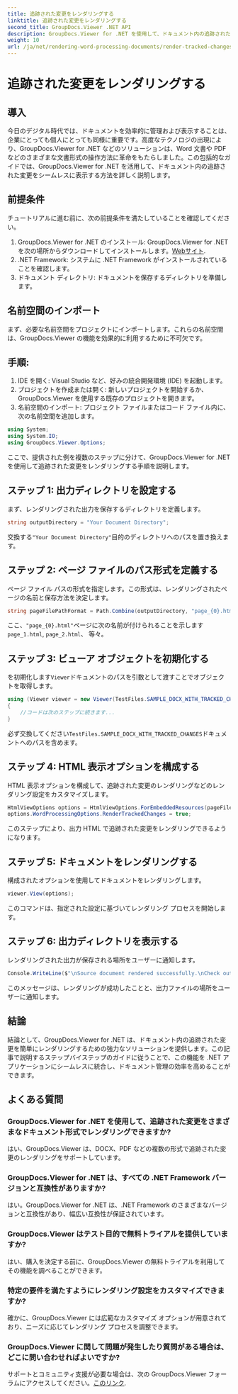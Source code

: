 ```yaml
---
title: 追跡された変更をレンダリングする
linktitle: 追跡された変更をレンダリングする
second_title: GroupDocs.Viewer .NET API
description: GroupDocs.Viewer for .NET を使用して、ドキュメント内の追跡された変更を簡単にレンダリングする方法を説明します。文書管理の効率を高めます。
weight: 10
url: /ja/net/rendering-word-processing-documents/render-tracked-changes/
---
```


# 追跡された変更をレンダリングする

## 導入
今日のデジタル時代では、ドキュメントを効率的に管理および表示することは、企業にとっても個人にとっても同様に重要です。高度なテクノロジの出現により、GroupDocs.Viewer for .NET などのソリューションは、Word 文書や PDF などのさまざまな文書形式の操作方法に革命をもたらしました。この包括的なガイドでは、GroupDocs.Viewer for .NET を活用して、ドキュメント内の追跡された変更をシームレスに表示する方法を詳しく説明します。
## 前提条件
チュートリアルに進む前に、次の前提条件を満たしていることを確認してください。
1. GroupDocs.Viewer for .NET のインストール: GroupDocs.Viewer for .NET を次の場所からダウンロードしてインストールします。[Webサイト](https://releases.groupdocs.com/viewer/net/).
2. .NET Framework: システムに .NET Framework がインストールされていることを確認します。
3. ドキュメント ディレクトリ: ドキュメントを保存するディレクトリを準備します。

## 名前空間のインポート
まず、必要な名前空間をプロジェクトにインポートします。これらの名前空間は、GroupDocs.Viewer の機能を効果的に利用するために不可欠です。
## 手順:
1. IDE を開く: Visual Studio など、好みの統合開発環境 (IDE) を起動します。
2. プロジェクトを作成または開く: 新しいプロジェクトを開始するか、GroupDocs.Viewer を使用する既存のプロジェクトを開きます。
3. 名前空間のインポート: プロジェクト ファイルまたはコード ファイル内に、次の名前空間を追加します。
```csharp
using System;
using System.IO;
using GroupDocs.Viewer.Options;
```

ここで、提供された例を複数のステップに分けて、GroupDocs.Viewer for .NET を使用して追跡された変更をレンダリングする手順を説明します。
## ステップ 1: 出力ディレクトリを設定する
まず、レンダリングされた出力を保存するディレクトリを定義します。
```csharp
string outputDirectory = "Your Document Directory";
```
交換する`"Your Document Directory"`目的のディレクトリへのパスを置き換えます。
## ステップ 2: ページ ファイルのパス形式を定義する
ページ ファイル パスの形式を指定します。この形式は、レンダリングされたページの名前と保存方法を決定します。
```csharp
string pageFilePathFormat = Path.Combine(outputDirectory, "page_{0}.html");
```
ここ、`"page_{0}.html"`ページに次の名前が付けられることを示します`page_1.html`, `page_2.html`、 等々。
## ステップ 3: ビューア オブジェクトを初期化する
を初期化します`Viewer`ドキュメントのパスを引数として渡すことでオブジェクトを取得します。
```csharp
using (Viewer viewer = new Viewer(TestFiles.SAMPLE_DOCX_WITH_TRACKED_CHANGES))
{
    //コードは次のステップに続きます...
}
```
必ず交換してください`TestFiles.SAMPLE_DOCX_WITH_TRACKED_CHANGES`ドキュメントへのパスを含めます。
## ステップ 4: HTML 表示オプションを構成する
HTML 表示オプションを構成して、追跡された変更のレンダリングなどのレンダリング設定をカスタマイズします。
```csharp
HtmlViewOptions options = HtmlViewOptions.ForEmbeddedResources(pageFilePathFormat);
options.WordProcessingOptions.RenderTrackedChanges = true;
```
このステップにより、出力 HTML で追跡された変更をレンダリングできるようになります。
## ステップ 5: ドキュメントをレンダリングする
構成されたオプションを使用してドキュメントをレンダリングします。
```csharp
viewer.View(options);
```
このコマンドは、指定された設定に基づいてレンダリング プロセスを開始します。
## ステップ 6: 出力ディレクトリを表示する
レンダリングされた出力が保存される場所をユーザーに通知します。
```csharp
Console.WriteLine($"\nSource document rendered successfully.\nCheck output in {outputDirectory}.");
```
このメッセージは、レンダリングが成功したことと、出力ファイルの場所をユーザーに通知します。

## 結論
結論として、GroupDocs.Viewer for .NET は、ドキュメント内の追跡された変更を簡単にレンダリングするための強力なソリューションを提供します。この記事で説明するステップバイステップのガイドに従うことで、この機能を .NET アプリケーションにシームレスに統合し、ドキュメント管理の効率を高めることができます。
## よくある質問
### GroupDocs.Viewer for .NET を使用して、追跡された変更をさまざまなドキュメント形式でレンダリングできますか?
はい、GroupDocs.Viewer は、DOCX、PDF などの複数の形式で追跡された変更のレンダリングをサポートしています。
### GroupDocs.Viewer for .NET は、すべての .NET Framework バージョンと互換性がありますか?
はい。GroupDocs.Viewer for .NET は、.NET Framework のさまざまなバージョンと互換性があり、幅広い互換性が保証されています。
### GroupDocs.Viewer はテスト目的で無料トライアルを提供していますか?
はい、購入を決定する前に、GroupDocs.Viewer の無料トライアルを利用してその機能を調べることができます。
### 特定の要件を満たすようにレンダリング設定をカスタマイズできますか?
確かに、GroupDocs.Viewer には広範なカスタマイズ オプションが用意されており、ニーズに応じてレンダリング プロセスを調整できます。
### GroupDocs.Viewer に関して問題が発生したり質問がある場合は、どこに問い合わせればよいですか?
サポートとコミュニティ支援が必要な場合は、次の GroupDocs.Viewer フォーラムにアクセスしてください。[このリンク](https://forum.groupdocs.com/c/viewer/9).